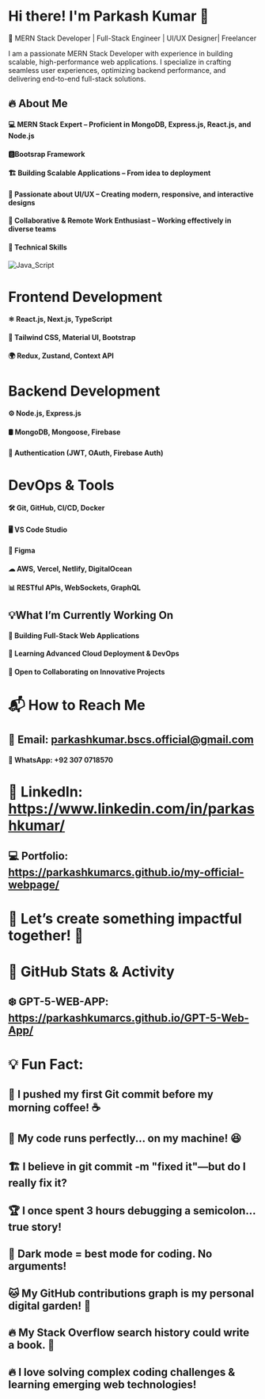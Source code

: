 # Hi there! I'm Parkash Kumar 👋
🚀 MERN Stack Developer | Full-Stack Engineer | UI/UX  Designer| Freelancer


I am a passionate MERN Stack Developer with experience in building scalable, high-performance web applications. I specialize in crafting seamless user experiences, optimizing backend performance, and delivering end-to-end full-stack solutions.

## 🔥 About Me
#### 💻 MERN Stack Expert – Proficient in MongoDB, Express.js, React.js, and Node.js
#### 🅱️Bootsrap Framework
#### 🏗 Building Scalable Applications – From idea to deployment
#### 🚀 Passionate about UI/UX – Creating modern, responsive, and interactive designs
#### 🔄 Collaborative & Remote Work Enthusiast – Working effectively in diverse teams
#### 🚀 Technical Skills

![Java_Script](https://github.com/user-attachments/assets/8ad502c0-7e57-4abd-a4cc-dae83d99d1c9)
# Frontend Development
#### ⚛️ React.js, Next.js, TypeScript
#### 🎨 Tailwind CSS, Material UI, Bootstrap
#### 🌍 Redux, Zustand, Context API
# Backend Development
#### ⚙️ Node.js, Express.js
#### 🛢 MongoDB, Mongoose, Firebase
#### 🔐 Authentication (JWT, OAuth, Firebase Auth)
# DevOps & Tools
#### 🛠 Git, GitHub, CI/CD, Docker
#### 🖥️ VS Code Studio  
#### 🎨 Figma
#### ☁ AWS, Vercel, Netlify, DigitalOcean
#### 📊 RESTful APIs, WebSockets, GraphQL
## 💡What I’m Currently Working On
#### 🎯 Building Full-Stack Web Applications
#### 📖 Learning Advanced Cloud Deployment & DevOps
#### 🤝 Open to Collaborating on Innovative Projects
# 📬 How to Reach Me
## 📩 Email: parkashkumar.bscs.official@gmail.com
#### 📱 WhatsApp: +92 307 0718570
# 💼 LinkedIn: https://www.linkedin.com/in/parkashkumar/
## 💻 Portfolio: https://parkashkumarcs.github.io/my-official-webpage/

# 🚀 Let’s create something impactful together! 🚀

# 🎯 GitHub Stats & Activity
## ❄️ GPT-5-WEB-APP: https://parkashkumarcs.github.io/GPT-5-Web-App/


# 💡 Fun Fact:
## 🚀 I pushed my first Git commit before my morning coffee! ☕

## 🤖 My code runs perfectly... on my machine! 😆

## 🏗️ I believe in git commit -m "fixed it"—but do I really fix it?

## 🏆 I once spent 3 hours debugging a semicolon... true story!

## 🎨 Dark mode = best mode for coding. No arguments!

## 🐱 My GitHub contributions graph is my personal digital garden! 🌱

## 🔥 My Stack Overflow search history could write a book. 📖
## 🔥 I love solving complex coding challenges & learning emerging web technologies!

